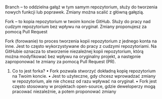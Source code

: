 Branch – to oddzielna gałąź w tym samym repozytorium, służy do tworzenia nowych funkcji lub poprawek. Zmiany można scalić z główną gałęzią.

Fork – to kopia repozytorium w twoim koncie GitHub. Służy do pracy nad cudzym repozytorium bez wpływu na oryginał. Zmiany proponujesz za pomocą Pull Request

Fork (forowanie) to proces tworzenia kopii repozytorium z jednego konta na inne. Jest to często wykorzystywane do pracy z cudzymi repozytoriami. Na GitHubie oznacza to stworzenie niezależnej kopii repozytorium, którą można modyfikować bez wpływu na oryginalny projekt, a następnie zaproponować te zmiany za pomocą Pull Request (PR).

1. Co to jest forka?
	•	Fork pozwala stworzyć dokładną kopię repozytorium na Twoim koncie.
	•	Jest to użyteczne, gdy chcesz wprowadzać zmiany w repozytorium, ale nie chcesz od razu wpływać na oryginał.
	•	Fork jest często stosowany w projektach open-source, gdzie deweloperzy mogą pracować niezależnie, a potem proponować zmiany
